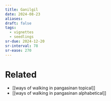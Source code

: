 ```yaml
---
title: Ganilgil
date: 2024-08-23
aliases: 
draft: false
tags:
  - vignettes
  - seedlings
sr-due: 2024-12-20
sr-interval: 78
sr-ease: 270
---
```

# Related

- [[ways of walking in pangasinan topical]]
- [[ways of walking in pangasinan alphabetical]]